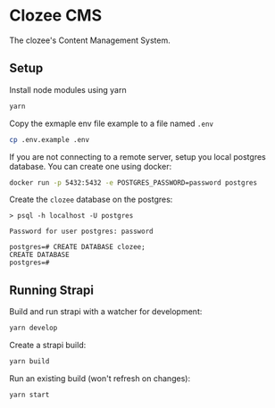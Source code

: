 # Clozee CMS

The clozee's Content Management System.

## Setup

Install node modules using yarn

```sh
yarn
```

Copy the exmaple env file example to a file named `.env`

```sh
cp .env.example .env
```

If you are not connecting to a remote server, setup you local postgres database. You can create one using docker:

```sh
docker run -p 5432:5432 -e POSTGRES_PASSWORD=password postgres
```

Create the `clozee` database on the postgres:

```
> psql -h localhost -U postgres

Password for user postgres: password

postgres=# CREATE DATABASE clozee;
CREATE DATABASE
postgres=#
```

## Running Strapi

Build and run strapi with a watcher for development:

```sh
yarn develop
```

Create a strapi build:

```sh
yarn build
```

Run an existing build (won't refresh on changes):

```sh
yarn start
```
